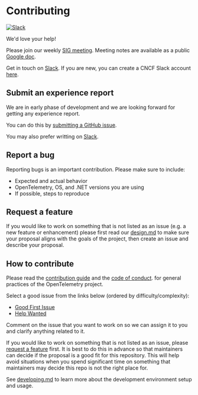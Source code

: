 # Contributing

[![Slack](https://img.shields.io/badge/slack-@cncf/otel--dotnet--auto--instr-brightgreen.svg?logo=slack)](https://cloud-native.slack.com/archives/C01NR1YLSE7)

We'd love your help!

Please join our weekly [SIG meeting](https://github.com/open-telemetry/community#special-interest-groups).
Meeting notes are available as a public [Google
doc](https://docs.google.com/document/d/1XedN2D8_PH4YLej-maT8sp4RKogfuhFpccRi3QpUcoI/edit?usp=sharing).

Get in touch on [Slack](https://cloud-native.slack.com/archives/C01NR1YLSE7).
If you are new, you can create a CNCF Slack account [here](http://slack.cncf.io/).

## Submit an experience report

We are in early phase of development
and we are looking forward for getting any experience report.

You can do this by [submitting a GitHub issue](https://github.com/open-telemetry/opentelemetry-dotnet-instrumentation/issues/new).

You may also prefer writting on [Slack](https://cloud-native.slack.com/archives/C01NR1YLSE7).

## Report a bug

Reporting bugs is an important contribution. Please make sure to include:

* Expected and actual behavior
* OpenTelemetry, OS, and .NET versions you are using
* If possible, steps to reproduce

## Request a feature

If you would like to work on something that is not listed as an issue
(e.g. a new feature or enhancement) please first read our [design.md](design.md)
to make sure your proposal aligns with the goals of the
project, then create an issue and describe your proposal.

## How to contribute

Please read the [contribution guide](https://github.com/open-telemetry/community/blob/main/CONTRIBUTING.md)
and the [code of conduct](https://github.com/open-telemetry/community/blob/main/code-of-conduct.md).
for general practices of the OpenTelemetry project.

Select a good issue from the links below (ordered by difficulty/complexity):

* [Good First Issue](https://github.com/open-telemetry/opentelemetry-dotnet-instrumentation/issues?utf8=%E2%9C%93&q=is%3Aissue+is%3Aopen+label%3A%22good+first+issue%22)
* [Help Wanted](https://github.com/open-telemetry/opentelemetry-dotnet-instrumentation/issues?q=is%3Aissue+is%3Aopen+label%3A%22help+wanted%22)

Comment on the issue that you want to work on so we can assign it to you and
clarify anything related to it.

If you would like to work on something that is not listed as an issue,
please [request a feature](#request-a-feature) first.
It is best to do this in advance so that maintainers can decide if the proposal
is a good fit for this repository.
This will help avoid situations when you spend significant time
on something that maintainers may decide this repo is not the right place for.

See [developing.md](developing.md) to learn more about
the development environment setup and usage.

